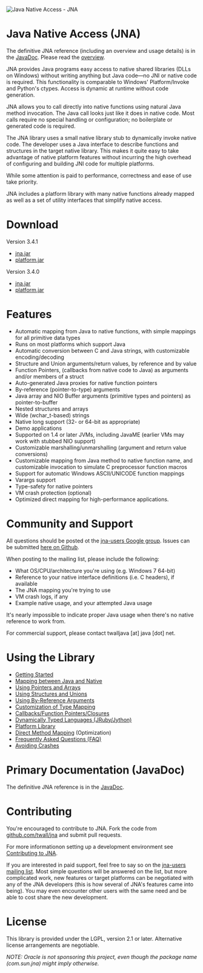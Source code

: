 ![Java Native Access - JNA](https://github.com/twall/jna/raw/master/www/images/jnalogo.jpg "Java Native Access - JNA")

Java Native Access (JNA)
========================

The definitive JNA reference (including an overview and usage details) is in the [JavaDoc](http://twall.github.com/jna/3.4.1/javadoc/).  Please read the [overview](http://twall.github.com/jna/3.4.1/javadoc/overview-summary.html#overview_description).

JNA provides Java programs easy access to native shared libraries (DLLs on Windows) without writing anything but Java code—no JNI or native code is required. This functionality is comparable to Windows' Platform/Invoke and Python's ctypes. Access is dynamic at runtime without code generation.

JNA allows you to call directly into native functions using natural Java method invocation. The Java call looks just like it does in native code. Most calls require no special handling or configuration; no boilerplate or generated code is required.

The JNA library uses a small native library stub to dynamically invoke native code. The developer uses a Java interface to describe functions and structures in the target native library. This makes it quite easy to take advantage of native platform features without incurring the high overhead of configuring and building JNI code for multiple platforms.

While some attention is paid to performance, correctness and ease of use take priority.

JNA includes a platform library with many native functions already mapped as well as a set of utility interfaces that simplify native access.

Download
========

Version 3.4.1

* [jna.jar](jna/blob/3.4.1/dist/jna.jar)
* [platform.jar](jna/blob/3.4.1/dist/platform.jar)

Version 3.4.0

* [jna.jar](jna/blob/3.4.0/dist/jna.jar)
* [platform.jar](jna/blob/3.4.0/dist/platform.jar)

Features
========

* Automatic mapping from Java to native functions, with simple mappings for all primitive data types
* Runs on most platforms which support Java
* Automatic conversion between C and Java strings, with customizable encoding/decoding
* Structure and Union arguments/return values, by reference and by value
* Function Pointers, (callbacks from native code to Java) as arguments and/or members of a struct
* Auto-generated Java proxies for native function pointers
* By-reference (pointer-to-type) arguments
* Java array and NIO Buffer arguments (primitive types and pointers) as pointer-to-buffer
* Nested structures and arrays
* Wide (wchar_t-based) strings
* Native long support (32- or 64-bit as appropriate)
* Demo applications
* Supported on 1.4 or later JVMs, including JavaME (earlier VMs may work with stubbed NIO support)
* Customizable marshalling/unmarshalling (argument and return value conversions)
* Customizable mapping from Java method to native function name, and customizable invocation to simulate C preprocessor function macros
* Support for automatic Windows ASCII/UNICODE function mappings
* Varargs support
* Type-safety for native pointers
* VM crash protection (optional)
* Optimized direct mapping for high-performance applications.

Community and Support
=====================

All questions should be posted ot the [jna-users Google group](http://groups.google.com/group/jna-users). Issues can be submitted [here on Github](https://github.com/twall/jna/issues).

When posting to the mailing list, please include the following:

* What OS/CPU/architecture you're using (e.g. Windows 7 64-bit)
* Reference to your native interface definitions (i.e. C headers), if available
* The JNA mapping you're trying to use
* VM crash logs, if any
* Example native usage, and your attempted Java usage

It's nearly impossible to indicate proper Java usage when there's no native
reference to work from.

For commercial support, please contact twalljava [at] java [dot] net.

Using the Library
=================

* [Getting Started](jna/tree/master/www/GettingStarted.md)
* [Mapping between Java and Native](jna/tree/master/www/Mappings.md)
* [Using Pointers and Arrays](jna/tree/master/www/PointersAndArrays.md)
* [Using Structures and Unions](jna/tree/master/www/StructuresAndUnions.md)
* [Using By-Reference Arguments](jna/tree/master/www/ByRefArguments.md)
* [Customization of Type Mapping](jna/tree/master/www/CustomMappings.md)
* [Callbacks/Function Pointers/Closures](jna/tree/master/www/CallbacksAndClosures.md)
* [Dynamically Typed Languages (JRuby/Jython)](jna/tree/master/www/DynamicallyTypedLanguages.md)
* [Platform Library](jna/tree/master/www/PlatformLibrary.md)
* [Direct Method Mapping](jna/tree/master/www/DirectMapping.md) (Optimization)
* [Frequently Asked Questions (FAQ)](jna/tree/master/www/FrequentlyAskedQuestions.md)
* [Avoiding Crashes](jna/3.4.1/javadoc/overview-summary.html#crash-protection)

Primary Documentation (JavaDoc)
===============================

The definitive JNA reference is in the [JavaDoc](http://twall.github.com/jna/3.4.1/javadoc/).

Contributing 
============

You're encouraged to contribute to JNA. Fork the code from [github.com/twall/jna](https://github.com/twall/jna) and submit pull requests.

For more informationon setting up a development environment see [Contributing to JNA](jna/tree/master/www/Contributing.md).

If you are interested in paid support, feel free to say so on the [jna-users mailing list](http://groups.google.com/group/jna-users). Most simple questions will be answered on the list, but more complicated work, new features or target platforms can be negotiated with any of the JNA developers (this is how several of JNA's features came into being). You may even encounter other users with the same need and be able to cost share the new development.

License
=======

This library is provided under the LGPL, version 2.1 or later.  Alternative license arrangements are negotiable.

*NOTE: Oracle is not sponsoring this project, even though the package name (com.sun.jna) might imply otherwise.*


